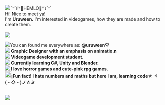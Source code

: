 
<img src="https://i.imgur.com/rA36hcT.gif">
︶꒦꒷🍓HEMLO🍓꒷꒦︶<br>
Hi! Nice to meet ya!<br> I'm <b>Uruween.</b> I'm interested in videogames, how they are made and how to create them.<br><br> 
<img src="https://i.imgur.com/kXLtU2g.gif" /><br>

<img src="http://sl.glitter-graphics.net/pub/1824/1824589tsujsgnifk.gif"/>You can found me everywhere as: <b>@uruween♡<b><br>
<img src="http://sl.glitter-graphics.net/pub/438/438969azkmwb42oa.gif"/> Graphic Designer with an emphasis on animatio.n<br/>
<img src="http://sl.glitter-graphics.net/pub/1073/1073020lz9hw5tluj.gif"/> Videogame development student.<br>
<img src="http://sl.glitter-graphics.net/pub/122/122842r9l2jjtjaf.gif"/> Currently learning C#, Unity and Blender.<br>
<img src="http://sl.glitter-graphics.net/pub/1009/1009254cq7evun01h.gif"/> I love horror games and cute-pink rpg games.<br>
<img border="0" data-original-height="20" data-original-width="20" height="20" src="https://imgur.com/h4TWPtP.gif" width="20" />¡Fun fact! I hate numbers and maths but here I am, learning code☆ ヾ(・◇・)ノ☆ミ</div><div><br /></div>
<img src="https://i.imgur.com/9N73kJD.gif">
<!---
Uruween/Uruween is a ✨ special ✨ repository because its `README.md` (this file) appears on your GitHub profile.
You can click the Preview link to take a look at your changes.
--->
